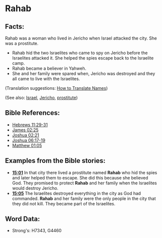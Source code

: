 # Rahab #

## Facts: ##

Rahab was a woman who lived in Jericho when Israel attacked the city. She was a prostitute.

* Rahab hid the two Israelites who came to spy on Jericho before the Israelites attacked it. She helped the spies escape back to the Israelite camp.
* Rahab became a believer in Yahweh.
* She and her family were spared when, Jericho was destroyed and they all came to live with the Israelites.

(Translation suggestions: [How to Translate Names](rc://en/ta/man/translate/translate-names))

(See also: [Israel](../kt/israel.md), [Jericho](../names/jericho.md), [prostitute](../other/prostitute.md))

## Bible References: ##

* [Hebrews 11:29-31](rc://en/tn/help/heb/11/29)
* [James 02:25](rc://en/tn/help/jas/02/25)
* [Joshua 02:21](rc://en/tn/help/jos/02/21)
* [Joshua 06:17-19](rc://en/tn/help/jos/06/17)
* [Matthew 01:05](rc://en/tn/help/mat/01/05)

## Examples from the Bible stories: ##

* __[15:01](rc://en/tn/help/obs/15/01)__ In that city there lived a prostitute named __Rahab__ who hid the spies and later helped them to escape. She did this because she believed God. They promised to protect __Rahab__ and her family when the Israelites would destroy Jericho. 
* __[15:05](rc://en/tn/help/obs/15/05)__ The Israelites destroyed everything in the city as God had commanded. __Rahab__ and her family were the only people in the city that they did not kill. They became part of the Israelites.

## Word Data: ##

* Strong's: H7343, G4460
